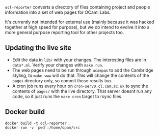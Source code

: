`ocl-reporter` converts a directory of files containing project and people
information into a set of web pages for OCaml Labs.

It's currently not intended for external use (mainly because it was hacked
together at high speed for purpose), but we do intend to evolve it into a
more general purpose reporting tool for other projects too.

## Updating the live site

* Edit the data in `lib/` with your changes.  The interesting files are
  in `data*.ml`.  Verify your changes with `make run`.
* The web pages need to be run through `ucampas` to add the Cambridge
  styling, to `make www` will do that.  This will change the contents
  of the `pages` directory only, so commit those results too.
* A cron job runs every hour on `cron-serv0.cl.cam.ac.uk` to sync the
  contents of `pages/` with the live directory.  That server doesnt
  run any code, so it just runs the `make cron` target to rsync files.

## Docker build

```
docker build -t ocl-reporter .
docker run -v `pwd`:/home/opam/src
```
